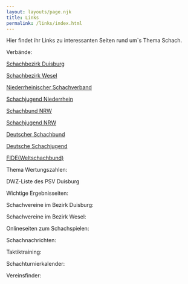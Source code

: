 ```yaml
---
layout: layouts/page.njk
title: Links
permalink: /links/index.html
---
```

H﻿ier findet ihr Links zu interessanten Seiten rund um`s Thema Schach.

V﻿erbände:

[S﻿chachbezirk Duisburg](https://www.schachbezirk-duisburg.de)

[S﻿chachbezirk Wesel](https://www.sb-kw.de)

[Niederrheinischer Schachverband](https://www.nsv1901.de)

[S﻿chachjugend Niederrhein](https://www.nsv1901.de)

[S﻿chachbund NRW](https://schach-in-nrw.de)

[S﻿chachjugend NRW](https://www.sjnrw.de)

[D﻿eutscher Schachbund](https://www.schachbund.de)

[D﻿eutsche Schachjugend](https://www.deutsche-schachjugend.de)

[F﻿IDE(Weltschachbund)](https://www.fide.com)

Thema Wertungszahlen:

D﻿WZ-Liste des PSV Duisburg

W﻿ichtige Ergebnisseiten:

S﻿chachvereine im Bezirk Duisburg:

S﻿chachvereine im Bezirk Wesel:

O﻿nlineseiten zum Schachspielen:

S﻿chachnachrichten:

T﻿aktiktraining:

S﻿chachturnierkalender:

V﻿ereinsfinder: